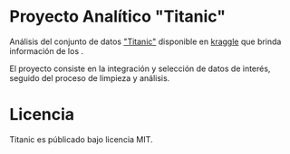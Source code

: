 # Proyecto Analítico "Titanic"
Análisis del conjunto de datos ["Titanic"](https://www.kaggle.com/c/titanic) disponible en [kraggle](https://www.kraggle.com) que brinda información de los .

El proyecto consiste en la integración y selección de datos de interés, seguido del proceso de limpieza y análisis.

# Licencia
Titanic es públicado bajo licencia MIT.
